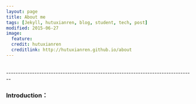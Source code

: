 ```yaml
---
layout: page
title: About me
tags: [Jekyll, hutuxianren, blog, student, tech, post]
modified: 2015-06-27
image:
  feature: 
  credit: hutuxianren
  creditlink: http://hutuxianren.github.io/about
---
```


<br>
--------------------------------------------------------------------------------

<h3>Introduction：</h3>
